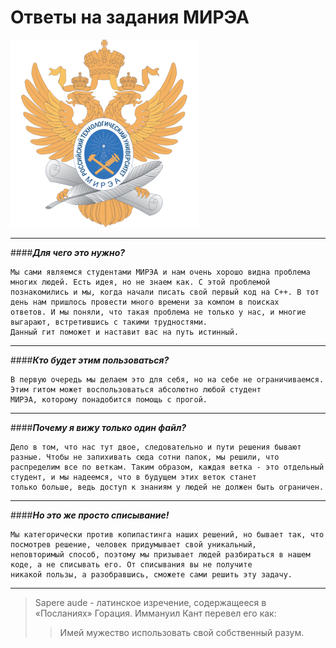 # Ответы на задания МИРЭА
![MIREA logo](files/MIREA_logo.png)
***
####___Для чего это нужно?___
```
Мы сами являемся студентами МИРЭА и нам очень хорошо видна проблема многих людей. Есть идея, но не знаем как. С этой проблемой 
познакомились и мы, когда начали писать свой первый код на C++. В тот день нам пришлось провести много времени за компом в поисках 
ответов. И мы поняли, что такая проблема не только у нас, и многие выгарают, встретившись с такими трудностями.
Данный гит поможет и наставит вас на путь истинный.
```
***
####___Кто будет этим пользоваться?___
```
В первую очередь мы делаем это для себя, но на себе не ограничиваемся. Этим гитом может воспользоваться абсолютно любой студент
МИРЭА, которому понадобится помощь с прогой.
```
***
####___Почему я вижу только один файл?___
```
Дело в том, что нас тут двое, следовательно и пути решения бывают разные. Чтобы не запихивать сюда сотни папок, мы решили, что 
распределим все по веткам. Таким образом, каждая ветка - это отдельный студент, и мы надеемся, что в будущем этих веток станет 
только больше, ведь доступ к знаниям у людей не должен быть ограничен.
```
***
####___Но это же просто списывание!___
```
Мы категорически против копипастинга наших решений, но бывает так, что посмотрев решение, человек придумывает свой уникальный,
неповторимый способ, поэтому мы призывает людей разбираться в нашем коде, а не списывать его. От списывания вы не получите
никакой пользы, а разобравшись, сможете сами решить эту задачу.
```
***
> Sapere aude - латинское изречение, содержащееся в «Посланиях» Горация. Иммануил Кант перевел его как:
>> Имей мужество использовать свой собственный разум.
